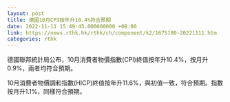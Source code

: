 ```yaml
---
layout: post
title: 德國10月CPI按年升10.4%符合預期
date: 2022-11-11 15:49:45.000000000 +08:00
link: https://news.rthk.hk/rthk/ch/component/k2/1675180-20221111.htm
categories: rthk
---
```


德國聯邦統計局公布，10月消費者物價指數(CPI)終值按年升10.4%，按月升0.9%，兩者均符合預期。

10月消費者物價調和指數(HICP)終值按年升11.6%，與初值一致，符合預期。指數按月升1.1%，同樣符合預期。
